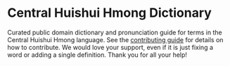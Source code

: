 
# Central Huishui Hmong Dictionary

Curated public domain dictionary and pronunciation guide for terms in the Central Huishui Hmong language. See the [contributing guide](https://github.com/drumworkteam/term/blob/make/.github/contributing.md) for details on how to contribute. We would love your support, even if it is just fixing a word or adding a single definition. Thank you for all your help!